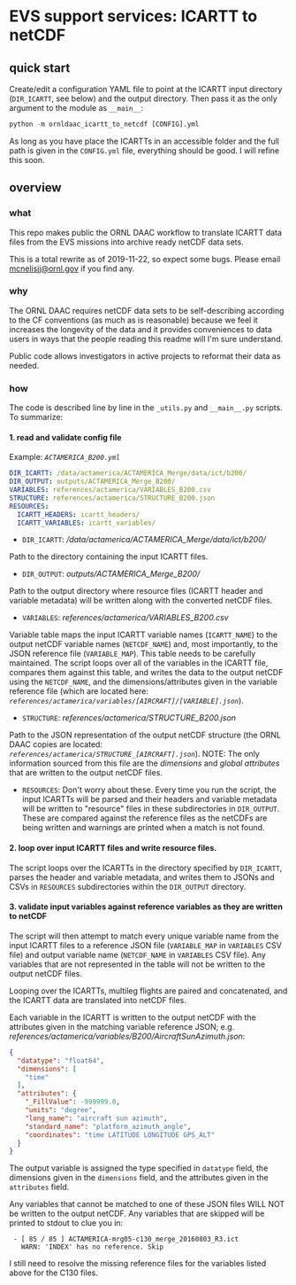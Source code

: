 # EVS support services: ICARTT to netCDF

## quick start

Create/edit a configuration YAML file to point at the ICARTT input directory (`DIR_ICARTT`, see below) and the output directory. Then pass it as the only argument to the module as `__main__`:

```python
python -m ornldaac_icartt_to_netcdf [CONFIG].yml
```

As long as you have place the ICARTTs in an accessible folder and the full path is given in the `CONFIG.yml` file, everything should be good. I will refine this soon.

## overview

### what

This repo makes public the ORNL DAAC workflow to translate ICARTT data files from the EVS missions into archive ready netCDF data sets. 

This is a total rewrite as of 2019-11-22, so expect some bugs. Please email mcnelisjj@ornl.gov if you find any.

### why

The ORNL DAAC requires netCDF data sets to be self-describing according to the CF conventions (as much as is reasonable) because we feel it increases the longevity of the data and it provides conveniences to data users in ways that the people reading this readme will I'm sure understand.

Public code allows investigators in active projects to reformat their data as needed.

### how

The code is described line by line in the `_utils.py` and `__main__.py` scripts. To summarize:

#### 1. read and validate config file

Example: *`ACTAMERICA_B200.yml`*

```yaml
DIR_ICARTT: /data/actamerica/ACTAMERICA_Merge/data/ict/b200/
DIR_OUTPUT: outputs/ACTAMERICA_Merge_B200/
VARIABLES: references/actamerica/VARIABLES_B200.csv
STRUCTURE: references/actamerica/STRUCTURE_B200.json
RESOURCES:
  ICARTT_HEADERS: icartt_headers/
  ICARTT_VARIABLES: icartt_variables/
```

* `DIR_ICARTT`: */data/actamerica/ACTAMERICA_Merge/data/ict/b200/*

Path to the directory containing the input ICARTT files.

* `DIR_OUTPUT`: *outputs/ACTAMERICA_Merge_B200/*

Path to the output directory where resource files (ICARTT header and variable metadata) will be written along with the converted netCDF files.

* `VARIABLES`: *references/actamerica/VARIABLES_B200.csv*

Variable table maps the input ICARTT variable names (`ICARTT_NAME`) to the output netCDF variable names (`NETCDF_NAME`) and, most importantly, to the JSON reference file (`VARIABLE_MAP`). This table needs to be carefully maintained. The script loops over all of the variables in the ICARTT file, compares them against this table, and writes the data to the output netCDF using the `NETCDF_NAME`, and the dimensions/attributes given in the variable reference file (which are located here: *`references/actamerica/variables/[AIRCRAFT]/[VARIABLE].json`*).

* `STRUCTURE`: *references/actamerica/STRUCTURE_B200.json*

Path to the JSON representation of the output netCDF structure (the ORNL DAAC copies are located: *`references/actamerica/STRUCTURE_[AIRCRAFT].json`*). NOTE: The only information sourced from this file are the *dimensions* and *global attributes* that are written to the output netCDF files.

* `RESOURCES`: Don't worry about these. Every time you run the script, the input ICARTTs will be parsed and their headers and variable metadata will be written to "resource" files in these subdirectories in `DIR_OUTPUT`. These are compared against the reference files as the netCDFs are being written and warnings are printed when a match is not found.

#### 2. loop over input ICARTT files and write resource files.

The script loops over the ICARTTs in the directory specified by  `DIR_ICARTT`, parses the header and variable metadata, and writes them to JSONs and CSVs in `RESOURCES` subdirectories within the `DIR_OUTPUT` directory.

#### 3. validate input variables against reference variables as they are written to netCDF

The script will then attempt to match every unique variable name from the input ICARTT files to a reference JSON file (`VARIABLE_MAP` in `VARIABLES` CSV file) and output variable name (`NETCDF_NAME` in `VARIABLES` CSV file). Any variables that are not represented in the table will not be written to the output netCDF files.

Looping over the ICARTTs, multileg flights are paired and concatenated, and the ICARTT data are translated into netCDF files.

Each variable in the ICARTT is written to the output netCDF with the attributes given in the matching variable reference JSON; e.g. *references/actamerica/variables/B200/AircraftSunAzimuth.json*:

```json
{
  "datatype": "float64",
  "dimensions": [
    "time"
  ],
  "attributes": {
    "_FillValue": -999999.0,
    "units": "degree",
    "long_name": "aircraft sun azimuth",
    "standard_name": "platform_azimuth_angle",
    "coordinates": "time LATITUDE LONGITUDE GPS_ALT"
  }
}
```
The output variable is assigned the type specified in `datatype` field, the dimensions given in the `dimensions` field, and the attributes given in the `attributes` field. 

Any variables that cannot be matched to one of these JSON files WILL NOT be written to the output netCDF. Any variables that are skipped will be printed to stdout to clue you in:

```shell
 - [ 85 / 85 ] ACTAMERICA-mrg05-c130_merge_20160803_R3.ict 
   WARN: 'INDEX' has no reference. Skip
```

I still need to resolve the missing reference files for the variables listed above for the C130 files.
